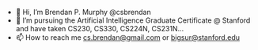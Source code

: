 - 👋 Hi, I’m Brendan P. Murphy @csbrendan 
- 👀 I’m pursuing the Artificial Intelligence Graduate Certificate @ Stanford and have taken CS230, CS330, CS224N, CS231N...
- 📫 How to reach me cs.brendan@gmail.com or bigsur@stanford.edu

<!---
csbrendan/csbrendan is a ✨ special ✨ repository because its `README.md` (this file) appears on your GitHub profile.
You can click the Preview link to take a look at your changes.
--->
